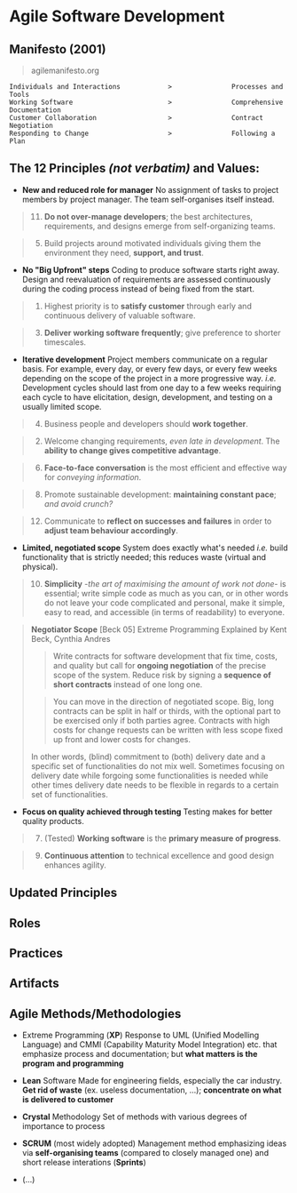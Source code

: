 # Agile Software Development

## Manifesto (2001)
> agilemanifesto.org

```
Individuals and Interactions            >               Processes and Tools
Working Software                        >               Comprehensive Documentation
Customer Collaboration                  >               Contract Negotiation
Responding to Change                    >               Following a Plan
```

## The 12 Principles *(not verbatim)* and Values:
*  **New and reduced role for manager**
No assignment of tasks to project members by project manager. The team self-organises itself instead.

> 11. **Do not over-manage developers**; the best architectures, requirements, and designs emerge from self-organizing teams.

> 5. Build projects around motivated individuals giving them the environment they need, **support, and trust**.

*  **No "Big Upfront" steps**
Coding to produce software starts right away. Design and reevaluation of requirements are assessed continuously during the coding process instead of being fixed from the start.

> 1. Highest priority is to **satisfy customer** through early and continuous delivery of valuable software.

> 3. **Deliver working software frequently**; give preference to shorter timescales.

*  **Iterative development**
Project members communicate on a regular basis. For example, every day, or every few days, or every few weeks depending on the scope of the project in a more progressive way. *i.e.* Development cycles should last from one day to a few weeks requiring each cycle to have elicitation, design, development, and testing on a usually limited scope.

> 4. Business people and developers should **work together**.

> 2. Welcome changing requirements, *even late in development*. The **ability to change gives competitive advantage**.

> 6. **Face-to-face conversation** is the most efficient and effective way for *conveying information*.

> 8. Promote sustainable development: **maintaining constant pace**; *and avoid crunch?*

> 12. Communicate to **reflect on successes and failures** in order to **adjust team behaviour accordingly**.

*  **Limited, negotiated scope**
System does exactly what's needed *i.e.* build functionality that is strictly needed; this reduces waste (virtual and physical).

> 10. **Simplicity** *-the art of maximising the amount of work not done-* is essential; write simple code as much as you can, or in other words do not leave your code complicated and personal, make it simple, easy to read, and accessible (in terms of readability) to everyone.

> **Negotiator Scope**
> [Beck 05] Extreme Programming Explained by Kent Beck, Cynthia Andres
> 
>>
>> Write contracts for software development that fix time, costs, and quality but call for **ongoing negotiation** of the precise scope of the system. Reduce risk by signing a **sequence of short contracts** instead of one long one.
>>
>
>> You can move in the direction of negotiated scope. Big, long contracts can be split in half or thirds, with the optional part to be exercised only if both parties agree. Contracts with high costs for change requests can be written with less scope fixed up front and lower costs for changes.
>
> In other words, (blind) commitment to (both) delivery date and a specific set of functionalities do not mix well. Sometimes focusing on delivery date while forgoing some functionalities is needed while other times delivery date needs to be flexible in regards to a certain set of functionalities. 

*  **Focus on quality achieved through testing**
Testing makes for better quality products.

> 7. (Tested) **Working software** is the **primary measure of progress**.

> 9. **Continuous attention** to technical excellence and good design enhances agility.

## Updated Principles

## Roles

## Practices

## Artifacts

## Agile Methods/Methodologies
*  Extreme Programming (**XP**)
Response to UML (Unified Modelling Language) and CMMI (Capability Maturity Model Integration) etc. that emphasize process and documentation; but **what matters is the program and programming**

*  **Lean** Software
Made for engineering fields, especially the car industry. **Get rid of waste** (ex. useless documentation, ...); **concentrate on what is delivered to customer**

*  **Crystal** Methodology
Set of methods with various degrees of importance to process

*  **SCRUM** (most widely adopted)
Management method emphasizing ideas via **self-organising teams** (compared to closely managed one) and short release interations (**Sprints**)

*  (...)


